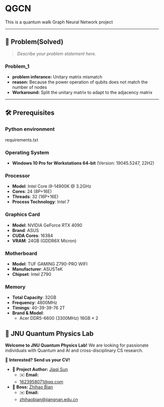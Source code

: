 # QGCN
This is a quantum walk Graph Neural Network project

---

## 🚀 Problem(Solved)  

> *Describe your problem statement here.*  

### Problem_1
- **problem inferance:** Unitary matrix mismatch
- **reason:** Because the power operation of qubits does not match the number of nodes
- **Workaround:** Split the unitary matrix to adapt to the adjacency matrix


---
## 🛠 Prerequisites  
### Python environment
  requirements.txt
### Operating System
- **Windows 10 Pro for Workstations 64-bit** (Version: 19045.5247, 22H2)

### Processor
- **Model**: Intel Core i9-14900K @ 3.2GHz  
- **Cores**: 24 (8P+16E)  
- **Threads**: 32 (16P+16E)  
- **Process Technology**: Intel 7  

### Graphics Card
- **Model**: NVIDIA GeForce RTX 4090  
- **Brand**: ASUS  
- **CUDA Cores**: 16384  
- **VRAM**: 24GB (GDDR6X Micron)  

### Motherboard
- **Model**: TUF GAMING Z790-PRO WIFI  
- **Manufacturer**: ASUSTeK  
- **Chipset**: Intel Z790  

### Memory
- **Total Capacity**: 32GB  
- **Frequency**: 4800MHz  
- **Timings**: 40-39-39-76 2T  
- **Brand & Model**:  
  - Acer DDR5-6600 (3300MHz) 16GB × 2  

## 🎯 JNU Quantum Physics Lab  
**Welcome to JNU Quantum Physics Lab!** We are looking for passionate individuals with Quantum and AI and cross-disciplinary CS research.  

📩 **Interested? Send us your CV!**  
- 📜 **Project Author:** [Jiaqi Sun](https://github.com/jiaqi-Sun2020)  
  - ✉️ **Email:**  
  - 1623958071@qq.com   
- 📜 **Boss:** [Zhihao Bian](https://science.jiangnan.edu.cn/info/1018/8646.htm)  
  - ✉️ **Email:**  
  - zhihaobian@jiangnan.edu.cn  
 


  
